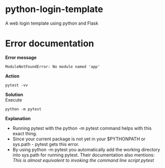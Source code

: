 # python-login-template
A web login template using python and Flask

# Error documentation
**Error message**  
```
ModuleNotFoundError: No module named 'app'  
```
**Action**  
```
pytest -vv  
```
**Solution**  
Execute
```
python -m pytest
```
**Explanation**  
* Running pytest with the python -m pytest command helps with this exact thing.  
* Since your current package is not yet in your $PYTHONPATH or sys.path - pytest gets this error.  
* By using python -m pytest you automatically add the working directory into sys.path for running pytest. Their documentation also mentions:  
*This is almost equivalent to invoking the command line script pytest*  
